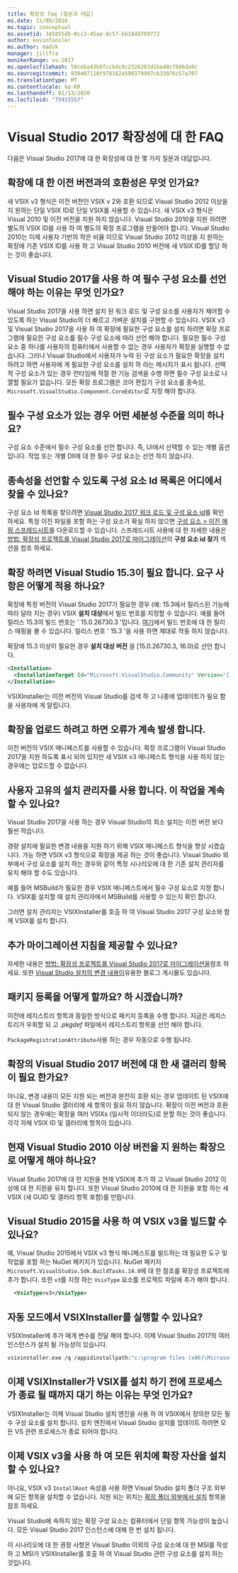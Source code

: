 ```yaml
---
title: 확장성 faq (질문과 대답)
ms.date: 11/09/2016
ms.topic: conceptual
ms.assetid: 345855db-0cc3-45aa-8c57-bb18d9789772
author: kevinfansler
ms.author: madsk
manager: jillfra
monikerRange: vs-2017
ms.openlocfilehash: 59ceba43b9fccbdc8c2328283d1be40cf606da9c
ms.sourcegitcommit: 939407118f978162a590379997cb33076c57a707
ms.translationtype: MT
ms.contentlocale: ko-KR
ms.lasthandoff: 01/13/2020
ms.locfileid: "75915557"
---
```

# <a name="faq-for-visual-studio-2017-extensibility"></a>Visual Studio 2017 확장성에 대 한 FAQ

다음은 Visual Studio 2017에 대 한 확장성에 대 한 몇 가지 질문과 대답입니다.

## <a name="what-is-the-backwards-compatibility-story-for-extensions"></a>확장에 대 한 이전 버전과의 호환성은 무엇 인가요?

새 VSIX v3 형식은 이전 버전인 VSIX v 2와 호환 되므로 Visual Studio 2012 이상을 지 원하는 단일 VSIX ID로 단일 VSIX를 사용할 수 있습니다. 새 VSIX v3 형식은 Visual 2010 및 이전 버전을 지원 하지 않습니다. Visual Studio 2010을 지원 하려면 별도의 VSIX ID를 사용 하 여 별도의 확장 프로그램을 만들어야 합니다. Visual Studio 2010는 이제 사용자 기반의 작은 비율 이므로 Visual Studio 2012 이상을 지 원하는 확장에 기존 VSIX ID를 사용 하 고 Visual Studio 2010 버전에 새 VSIX ID를 할당 하는 것이 좋습니다.

## <a name="why-do-i-need-to-declare-prerequisites-with-visual-studio-2017"></a>Visual Studio 2017을 사용 하 여 필수 구성 요소를 선언 해야 하는 이유는 무엇 인가요?

Visual Studio 2017을 사용 하면 설치 된 워크 로드 및 구성 요소를 사용자가 제어할 수 있도록 하는 Visual Studio의 더 빠르고 가벼운 설치를 구현할 수 있습니다. VSIX v3 및 Visual Studio 2017을 사용 하 여 확장에 필요한 구성 요소를 설치 하려면 확장 프로그램에 필요한 구성 요소를 필수 구성 요소에 따라 선언 해야 합니다. 필요한 필수 구성 요소 중 하나를 사용자의 컴퓨터에서 사용할 수 없는 경우 사용자가 확장을 실행할 수 없습니다. 그러나 Visual Studio에서 사용자가 누락 된 구성 요소가 필요한 확장을 설치 하려고 하면 사용자에 게 필요한 구성 요소를 설치 하 라는 메시지가 표시 됩니다. 선택적 구성 요소가 있는 경우 런타임에 적절 한 기능 검색을 수행 하면 필수 구성 요소로 나열할 필요가 없습니다. 모든 확장 프로그램은 코어 편집기 구성 요소를 종속성, `Microsoft.VisualStudio.Component.CoreEditor`로 지정 해야 합니다.

## <a name="when-you-say-prerequisite-what-level-of-granularity-do-you-mean"></a>필수 구성 요소가 있는 경우 어떤 세분성 수준을 의미 하나요?

구성 요소 수준에서 필수 구성 요소를 선언 합니다. 즉, UI에서 선택할 수 있는 개별 옵션입니다. 작업 또는 개별 Dll에 대 한 필수 구성 요소는 선언 하지 않습니다.

## <a name="where-do-i-find-a-list-of-component-ids-so-i-can-declare-dependencies"></a>종속성을 선언할 수 있도록 구성 요소 Id 목록은 어디에서 찾을 수 있나요?

구성 요소 Id 목록을 찾으려면 [Visual Studio 2017 워크 로드 및 구성 요소 id](/visualstudio/install/workload-and-component-ids?view=vs-2019)를 확인 하세요. 특정 이진 파일을 포함 하는 구성 요소가 확실 하지 않으면 [구성 요소 > 이진 매핑 스프레드시트](https://aka.ms/vs2017componentid-binaries)를 다운로드할 수 있습니다. 스프레드시트 사용에 대 한 자세한 내용은 [방법: 확장성 프로젝트를 Visual Studio 2017로 마이그레이션](how-to-migrate-extensibility-projects-to-visual-studio-2017.md)의 **구성 요소 id 찾기** 섹션을 참조 하세요.

## <a name="my-extension-requires-visual-studio-153-how-do-i-enforce-that-requirement"></a>확장 하려면 Visual Studio 15.3이 필요 합니다. 요구 사항은 어떻게 적용 하나요?

확장에 특정 버전의 Visual Studio 2017가 필요한 경우 (예: 15.3에서 릴리스된 기능에 따라 달라 지는 경우) VSIX **설치 대상**에서 빌드 번호를 지정할 수 있습니다. 예를 들어 릴리스 15.3의 빌드 번호는 ' 15.0.26730.3 '입니다. [여기](../install/visual-studio-build-numbers-and-release-dates.md)에서 빌드 번호에 대 한 릴리스 매핑을 볼 수 있습니다. 릴리스 번호 ' 15.3 '을 사용 하면 제대로 작동 하지 않습니다.

확장에 15.3 이상이 필요한 경우 **설치 대상 버전** 을 [15.0.26730.3, 16.0)로 선언 합니다.

```xml
<Installation>
  <InstallationTarget Id="Microsoft.VisualStudio.Community" Version="[15.0.26730.3, 16.0)" />
</Installation>
```

VSIXInstaller는 이전 버전의 Visual Studio를 검색 하 고 나중에 업데이트가 필요 함을 사용자에 게 알립니다.

## <a name="i-keep-getting-an-error-when-i-try-to-upload-my-extension"></a>확장을 업로드 하려고 하면 오류가 계속 발생 합니다.

이전 버전의 VSIX 매니페스트를 사용할 수 있습니다. 확장 프로그램이 Visual Studio 2017을 지원 하도록 표시 되어 있지만 새 VSIX v3 매니페스트 형식을 사용 하지 않는 경우에는 업로드할 수 없습니다.

## <a name="i-use-my-own-installer-can-i-continue-to-do-that"></a>사용자 고유의 설치 관리자를 사용 합니다. 이 작업을 계속할 수 있나요?

Visual Studio 2017을 사용 하는 경우 Visual Studio의 최소 설치는 이전 버전 보다 훨씬 작습니다.

경량 설치에 필요한 변경 내용을 지원 하기 위해 VSIX 매니페스트 형식을 향상 시켰습니다. 가능 하면 VSIX v3 형식으로 확장을 제공 하는 것이 좋습니다. Visual Studio 외부에서 구성 요소를 설치 하는 경우와 같이 특정 시나리오에 대 한 기존 설치 관리자를 유지 해야 할 수도 있습니다.

예를 들어 MSBuild가 필요한 경우 VSIX 매니페스트에서 필수 구성 요소로 지정 합니다. VSIX를 설치할 때 설치 관리자에서 MSBuild를 사용할 수 있는지 확인 합니다.

그러면 설치 관리자는 VSIXInstaller를 호출 하 여 Visual Studio 2017 구성 요소와 함께 VSIX를 설치 합니다.

## <a name="can-you-give-me-more-migration-guidance"></a>추가 마이그레이션 지침을 제공할 수 있나요?

자세한 내용은 [방법: 확장성 프로젝트를 Visual Studio 2017로 마이그레이션을](how-to-migrate-extensibility-projects-to-visual-studio-2017.md)참조 하세요. 또한 [Visual Studio 설치의 변경 내용이](https://devblogs.microsoft.com/setup/changes-to-visual-studio-15-setup/)유용한 블로그 게시물도 있습니다.

## <a name="how-do-i-do-package-registration"></a>패키지 등록을 어떻게 할까요? 하 시겠습니까?

이전에 레지스트리 항목과 동일한 방식으로 패키지 등록을 수행 합니다. 지금은 레지스트리가 우회할 되 고 *.pkgdef* 파일에서 레지스트리 항목을 선언 해야 합니다.

`PackageRegistrationAttribute`사용 하는 경우 자동으로 수행 됩니다.

## <a name="will-i-need-a-new-gallery-entry-for-the-visual-studio-2017-version-of-my-extension"></a>확장의 Visual Studio 2017 버전에 대 한 새 갤러리 항목이 필요 한가요?

아니요, 변경 내용이 모든 지원 되는 버전과 완전히 호환 되는 경우 업데이트 된 VSIX에 대 한 Visual Studio 갤러리에 새 항목이 필요 하지 않습니다. 확장이 이전 버전과 호환 되지 않는 경우에는 확장을 여러 VSIXs (일시적 이더라도)로 분할 하는 것이 좋습니다. 각각 자체 VSIX ID 및 갤러리에 항목이 있습니다.

## <a name="what-should-i-do-with-my-extension-that-currently-supports-visual-studio-2010-and-later"></a>현재 Visual Studio 2010 이상 버전을 지 원하는 확장으로 어떻게 해야 하나요?

Visual Studio 2017에 대 한 지원을 현재 VSIX에 추가 하 고 Visual Studio 2012 이상에 대 한 지원을 유지 합니다. 또한 Visual Studio 2010에 대 한 지원을 포함 하는 새 VSIX (새 GUID 및 갤러리 항목 포함)를 만듭니다.

## <a name="can-i-build-a-vsix-v3-with-visual-studio-2015"></a>Visual Studio 2015을 사용 하 여 VSIX v3을 빌드할 수 있나요?

예, Visual Studio 2015에서 VSIX v3 형식 매니페스트를 빌드하는 데 필요한 도구 및 작업을 포함 하는 NuGet 패키지가 있습니다. NuGet 패키지 `Microsoft.VisualStudio.Sdk.BuildTasks.14.0`에 대 한 참조를 확장성 프로젝트에 추가 합니다. 또한 `v3`를 지정 하는 `VsixType` 요소를 프로젝트 파일에 추가 해야 합니다.

```xml
  <VsixType>v3</VsixType>
```

## <a name="can-i-run-the-vsixinstaller-in-quiet-mode"></a>자동 모드에서 VSIXInstaller를 실행할 수 있나요?

VSIXInstaller에 추가 매개 변수를 전달 해야 합니다. 이제 Visual Studio 2017의 여러 인스턴스가 설치 될 가능성이 있습니다.

```bash
vsixinstaller.exe /q /appidinstallpath:"c:\program files (x86)\Microsoft Visual Studio\2017\Enterprise\Common7\IDE\devenv.exe" /appidname:"Visual Studio" /logFile:<path to log file> /skuName:Enterprise /skuVersion:15.0.25810.0 "KendoUI.Mvc.VSPackage.vsix"
```

## <a name="why-does-the-vsixinstaller-now-wait-for-processes-to-exit-before-installing-the-vsix"></a>이제 VSIXInstaller가 VSIX를 설치 하기 전에 프로세스가 종료 될 때까지 대기 하는 이유는 무엇 인가요?

VSIXInstaller는 이제 Visual Studio 설치 엔진을 사용 하 여 VSIX에서 정의한 모든 필수 구성 요소를 설치 합니다. 설치 엔진에서 Visual Studio 설치를 업데이트 하려면 모든 VS 관련 프로세스가 종료 되어야 합니다.

## <a name="can-i-now-install-my-extension-assets-to-any-location-with-vsix-v3"></a>이제 VSIX v3을 사용 하 여 모든 위치에 확장 자산을 설치할 수 있나요?

아니요, VSIX v3 `InstallRoot` 속성을 사용 하면 Visual Studio 설치 폴더 구조 외부에 모든 항목을 설치할 수 없습니다. 지원 되는 위치는 [확장 폴더 외부에서 설치](set-install-root.md) 항목을 참조 하세요.

Visual Studio에 속하지 않는 확장 구성 요소는 컴퓨터에서 단일 항목 가능성이 높습니다. 모든 Visual Studio 2017 인스턴스에 대해 한 번 설치 됩니다.

이 시나리오에 대 한 권장 사항은 Visual Studio 이외의 구성 요소에 대 한 MSI를 작성 하 고 MSI가 VSIXInstaller를 호출 하 여 Visual Studio 관련 구성 요소를 설치 하는 것입니다.
